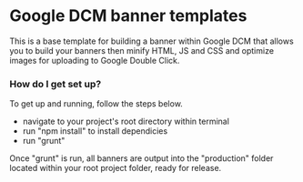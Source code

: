 # Google DCM banner templates
This is a base template for building a banner within Google DCM that allows you to build your banners then minify HTML, JS and CSS and optimize images for uploading to Google Double Click.

### How do I get set up? ###

To get up and running, follow the steps below.

- navigate to your project's root directory within terminal
- run "npm install" to install dependicies
- run "grunt"

Once "grunt" is run, all banners are output into the "production" folder located within your root project folder, ready for release.
